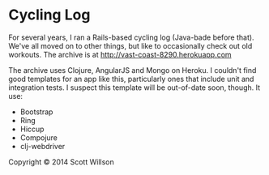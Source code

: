 # Cycling Log

For several years, I ran a Rails-based cycling log (Java-bade before that). We've all moved on to other things,
but like to occasionally check out old workouts. The archive is at http://vast-coast-8290.herokuapp.com

The archive uses Clojure, AngularJS and Mongo on Heroku. I couldn't find good templates for an app like this,
particularly ones that include unit and integration tests. I suspect this template will be out-of-date soon, though.
It use:
* Bootstrap
* Ring
* Hiccup
* Compojure
* clj-webdriver

Copyright © 2014 Scott Willson